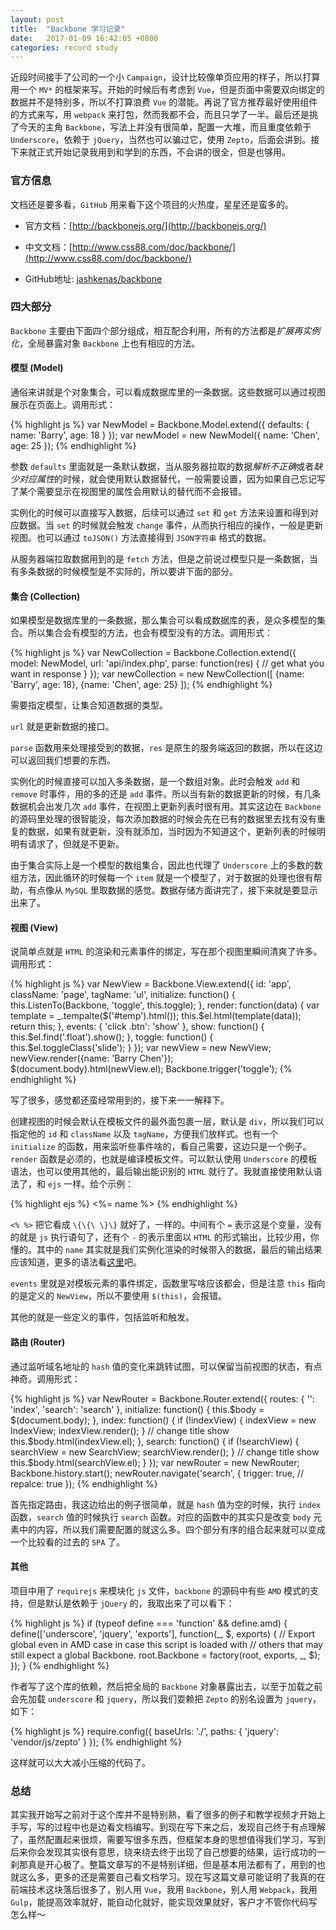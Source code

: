 ```yaml
---
layout: post
title:  "Backbone 学习记录"
date:   2017-01-09 16:42:05 +0800
categories: record study
---
```


近段时间接手了公司的一个小 `Campaign`，设计比较像单页应用的样子，所以打算用一个 `MV*` 的框架来写。开始的时候后有考虑到 `Vue`，但是页面中需要双向绑定的数据并不是特别多，所以不打算浪费 `Vue` 的潜能。再说了官方推荐最好使用组件的方式来写，用 `webpack` 来打包，然而我都不会，而且只学了一半。最后还是挑了今天的主角 `Backbone`，写法上并没有很简单，配置一大堆，而且重度依赖于 `Underscore`，依赖于 `jQuery`，当然也可以骗过它，使用 `Zepto`，后面会讲到。接下来就正式开始记录我用到和学到的东西，不会讲的很全，但是也够用。

### 官方信息

文档还是要多看，`GitHub` 用来看下这个项目的火热度，星星还是蛮多的。

* 官方文档：[http://backbonejs.org/](http://backbonejs.org/)

* 中文文档：[http://www.css88.com/doc/backbone/](http://www.css88.com/doc/backbone/)

* GitHub地址: [jashkenas/backbone](https://github.com/jashkenas/backbone)

### 四大部分

`Backbone` 主要由下面四个部分组成，相互配合利用，所有的方法都是*扩展再实例化*，全局暴露对象 `Backbone` 上也有相应的方法。

#### 模型 (Model)

通俗来讲就是个对象集合，可以看成数据库里的一条数据。这些数据可以通过视图展示在页面上。调用形式：

{% highlight js %}
var NewModel = Backbone.Model.extend({
  defaults: {
    name: 'Barry',
    age: 18
  }
});
var newModel = new NewModel({
  name: 'Chen',
  age: 25
});
{% endhighlight %}

参数 `defaults` 里面就是一条默认数据，当从服务器拉取的数据*解析不正确*或者*缺少对应属性*的时候，就会使用默认数据替代，一般需要设置，因为如果自己忘记写了某个需要显示在视图里的属性会用默认的替代而不会报错。

实例化的时候可以直接写入数据，后续可以通过 `set` 和 `get` 方法来设置和得到对应数据。当 `set` 的时候就会触发 `change` 事件，从而执行相应的操作，一般是更新视图。也可以通过 `toJSON()` 方法直接得到 `JSON字符串` 格式的数据。

从服务器端拉取数据用到的是 `fetch` 方法，但是之前说过模型只是一条数据，当有多条数据的时候模型是不实际的，所以要讲下面的部分。

#### 集合 (Collection)

如果模型是数据库里的一条数据，那么集合可以看成数据库的表，是众多模型的集合。所以集合会有模型的方法，也会有模型没有的方法。调用形式：

{% highlight js %}
var NewCollection = Backbone.Collection.extend({
  model: NewModel,
  url: 'api/index.php',
  parse: function(res) {
    // get what you want in response
  }
});
var newCollection = new NewCollection([
  {name: 'Barry', age: 18},
  {name: 'Chen', age: 25}
]);
{% endhighlight %}

需要指定模型，让集合知道数据的类型。

`url` 就是更新数据的接口。

`parse` 函数用来处理接受到的数据，`res` 是原生的服务端返回的数据，所以在这边可以返回我们想要的东西。

实例化的时候直接可以加入多条数据，是一个数组对象。此时会触发 `add` 和 `remove` 时事件，用的多的还是 `add` 事件。所以当有新的数据更新的时候，有几条数据机会出发几次 `add` 事件，在视图上更新列表时很有用。其实这边在 `Backbone` 的源码里处理的很智能没，每次添加数据的时候会先在已有的数据里去找有没有重复的数据，如果有就更新，没有就添加，当时因为不知道这个，更新列表的时候明明有请求了，但就是不更新。

由于集合实际上是一个模型的数组集合，因此也代理了 `Underscore` 上的多数的数组方法，因此循环的时候每一个 `item` 就是一个模型了，对于数据的处理也很有帮助，有点像从 `MySQL` 里取数据的感觉。数据存储方面讲完了，接下来就是要显示出来了。

#### 视图 (View)

说简单点就是 `HTML` 的渲染和元素事件的绑定，写在那个视图里瞬间清爽了许多。调用形式：

{% highlight js %}
var NewView = Backbone.View.extend({
  id: 'app',
  className: 'page',
  tagName: 'ul',
  initialize: function() {
    this.ListenTo(Backbone, 'toggle', this.toggle);
  },
  render: function(data) {
    var template = _.tempalte($('#temp').html());
    this.$el.html(template(data));
    return this;
  },
  events: {
    'click .btn': 'show'
  },
  show: function() {
    this.$el.find('.float').show();
  },
  toggle: function() {
    this.$el.toggleClass('slide');
  }
});
var newView = new NewView;
newView.render({name: 'Barry Chen'});
$(document.body).html(newView.el);
Backbone.trigger('toggle');
{% endhighlight %}

写了很多，感觉都还蛮经常用到的，接下来一一解释下。

创建视图的时候会默认在模板文件的最外面包裹一层，默认是 `div`，所以我们可以指定他的 `id` 和 `className` 以及 `tagName`，方便我们放样式。也有一个 `initialize` 的函数，用来监听些事件啥的，看自己需要，这边只是一个例子。`render` 函数是必须的，也就是编译模板文件。可以默认使用 `Underscore` 的模板语法，也可以使用其他的，最后输出能识别的 `HTML` 就行了。我就直接使用默认语法了，和 `ejs` 一样。给个示例：

{% highlight ejs %}
<span><%= name %></span>
{% endhighlight %}

`<% %>` 把它看成 `\{\{\ \}\}` 就好了，一样的。中间有个 `=` 表示这是个变量，没有的就是 `js` 执行语句了，还有个 `-` 的表示里面以 `HTML` 的形式输出，比较少用，你懂的。其中的 `name` 其实就是我们实例化渲染的时候带入的数据，最后的输出结果应该知道，更多的语法看[这里](http://underscorejs.org/#template)吧。

`events` 里就是对模板元素的事件绑定，函数里写啥应该都会，但是注意 `this` 指向的是定义的 `NewView`，所以不要使用 `$(this)`，会报错。

其他的就是一些定义的事件，包括监听和触发。

#### 路由 (Router)

通过监听域名地址的 `hash` 值的变化来跳转试图，可以保留当前视图的状态，有点神奇。调用形式：

{% highlight js %}
var NewRouter = Backbone.Router.extend({
  routes: {
    '':         'index',
    'search':   'search'
  },
  initialize: function() {
    this.$body = $(document.body);
  },
  index: function() {
    if (!indexView) {
      indexView  = new IndexView;
      indexView.render();
    }
    // change title show
    this.$body.html(indexView.el);
  },
  search: function() {
    if (!searchView) {
      searchView  = new SearchView;
      searchView.render();
    }
    // change title show
    this.$body.html(searchView.el);
  }
});
var newRouter = new NewRouter;
Backbone.history.start();
newRouter.navigate('search', {
  trigger: true,
  // repalce: true
});
{% endhighlight %}

首先指定路由，我这边给出的例子很简单，就是 `hash` 值为空的时候，执行 `index` 函数，`search` 值的时候执行 `search` 函数。对应的函数中的其实只是改变 `body` 元素中的内容，所以我们需要配置的就这么多。四个部分有序的组合起来就可以变成一个比较看的过去的 `SPA` 了。

#### 其他

项目中用了 `requirejs` 来模块化 `js` 文件，`backbone` 的源码中有些 `AMD` 模式的支持，但是默认是依赖于 `jQuery` 的，我取出来了可以看下：

{% highlight js %}
if (typeof define === 'function' && define.amd) {
  define(['underscore', 'jquery', 'exports'], function(_, $, exports) {
    // Export global even in AMD case in case this script is loaded with
    // others that may still expect a global Backbone.
    root.Backbone = factory(root, exports, _, $);
  });
}
{% endhighlight %}

作者写了这个库的依赖，然后把全局的 `Backbone` 对象暴露出去，以至于加载之前会先加载 `underscore` 和 `jquery`，所以我们耍赖把 `Zepto` 的别名设置为 `jquery`，如下：

{% highlight js %}
require.config({
  baseUrls: './',
  paths: {
    'jquery': 'vendor/js/zepto'
  }
});
{% endhighlight %}

这样就可以大大减小压缩的代码了。

### 总结

其实我开始写之前对于这个库并不是特别熟，看了很多的例子和教学视频才开始上手写，写的过程中也是边看文档编写。到现在写下来之后，发现自己终于有点理解了，虽然配置起来很烦，需要写很多东西，但框架本身的思想值得我们学习，写到后来你会发现其实很有意思，绕来绕去终于出现了自己想要的结果，运行成功的一刹那真是开心极了。整篇文章写的不是特别详细，但是基本用法都有了，用到的也就这么多，更多的还是需要自己看文档学习。现在写这篇文章可能证明了我真的在前端技术这块落后很多了，别人用 `Vue`，我用 `Backbone`，别人用 `Webpack`，我用 `Gulp`，能提高效率就好，能自动化就好，能实现效果就好，客户才不管你代码写怎么样～
